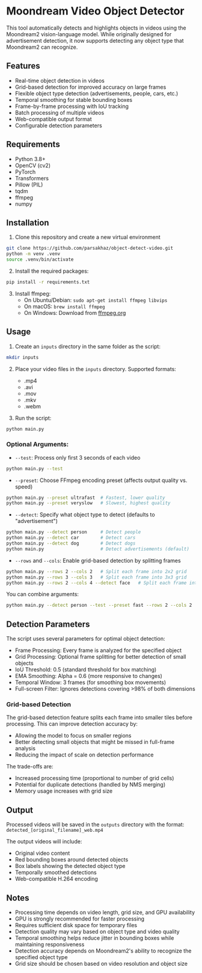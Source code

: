 # Moondream Video Object Detector

This tool automatically detects and highlights objects in videos using the Moondream2 vision-language model. While originally designed for advertisement detection, it now supports detecting any object type that Moondream2 can recognize.

## Features

- Real-time object detection in videos
- Grid-based detection for improved accuracy on large frames
- Flexible object type detection (advertisements, people, cars, etc.)
- Temporal smoothing for stable bounding boxes
- Frame-by-frame processing with IoU tracking
- Batch processing of multiple videos
- Web-compatible output format
- Configurable detection parameters

## Requirements

- Python 3.8+
- OpenCV (cv2)
- PyTorch
- Transformers
- Pillow (PIL)
- tqdm
- ffmpeg
- numpy

## Installation

1. Clone this repository and create a new virtual environment
```bash
git clone https://github.com/parsakhaz/object-detect-video.git
python -m venv .venv
source .venv/bin/activate
```
2. Install the required packages:
```bash
pip install -r requirements.txt
```
3. Install ffmpeg:
   - On Ubuntu/Debian: `sudo apt-get install ffmpeg libvips`
   - On macOS: `brew install ffmpeg`
   - On Windows: Download from [ffmpeg.org](https://ffmpeg.org/download.html)

## Usage

1. Create an `inputs` directory in the same folder as the script:
```bash
mkdir inputs
```

2. Place your video files in the `inputs` directory. Supported formats:
   - .mp4
   - .avi
   - .mov
   - .mkv
   - .webm

3. Run the script:
```bash
python main.py
```

### Optional Arguments:
- `--test`: Process only first 3 seconds of each video
```bash
python main.py --test
```

- `--preset`: Choose FFmpeg encoding preset (affects output quality vs. speed)
```bash
python main.py --preset ultrafast  # Fastest, lower quality
python main.py --preset veryslow   # Slowest, highest quality
```

- `--detect`: Specify what object type to detect (defaults to "advertisement")
```bash
python main.py --detect person     # Detect people
python main.py --detect car        # Detect cars
python main.py --detect dog        # Detect dogs
python main.py                     # Detect advertisements (default)
```

- `--rows` and `--cols`: Enable grid-based detection by splitting frames
```bash
python main.py --rows 2 --cols 2   # Split each frame into 2x2 grid
python main.py --rows 3 --cols 3   # Split each frame into 3x3 grid
python main.py --rows 2 --cols 4 --detect face   # Split each frame into 2x4 grid and detect face
```

You can combine arguments:
```bash
python main.py --detect person --test --preset fast --rows 2 --cols 2
```

## Detection Parameters

The script uses several parameters for optimal object detection:

- Frame Processing: Every frame is analyzed for the specified object
- Grid Processing: Optional frame splitting for better detection of small objects
- IoU Threshold: 0.5 (standard threshold for box matching)
- EMA Smoothing: Alpha = 0.6 (more responsive to changes)
- Temporal Window: 3 frames (for smoothing box movements)
- Full-screen Filter: Ignores detections covering >98% of both dimensions

### Grid-based Detection

The grid-based detection feature splits each frame into smaller tiles before processing. This can improve detection accuracy by:
- Allowing the model to focus on smaller regions
- Better detecting small objects that might be missed in full-frame analysis
- Reducing the impact of scale on detection performance

The trade-offs are:
- Increased processing time (proportional to number of grid cells)
- Potential for duplicate detections (handled by NMS merging)
- Memory usage increases with grid size

## Output

Processed videos will be saved in the `outputs` directory with the format:
`detected_[original_filename]_web.mp4`

The output videos will include:
- Original video content
- Red bounding boxes around detected objects
- Box labels showing the detected object type
- Temporally smoothed detections
- Web-compatible H.264 encoding

## Notes

- Processing time depends on video length, grid size, and GPU availability
- GPU is strongly recommended for faster processing
- Requires sufficient disk space for temporary files
- Detection quality may vary based on object type and video quality
- Temporal smoothing helps reduce jitter in bounding boxes while maintaining responsiveness
- Detection accuracy depends on Moondream2's ability to recognize the specified object type
- Grid size should be chosen based on video resolution and object size 